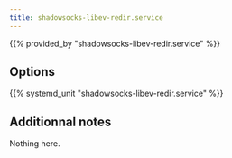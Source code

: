 ```yaml
---
title: shadowsocks-libev-redir.service
---
```


{{% provided_by "shadowsocks-libev-redir.service" %}}

## Options

{{% systemd_unit "shadowsocks-libev-redir.service" %}}

## Additionnal notes

Nothing here.